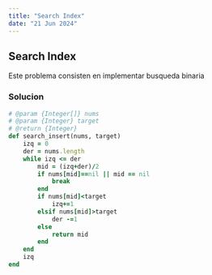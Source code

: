 ```yaml
---
title: "Search Index"
date: "21 Jun 2024"
---
```


## Search Index

Este problema consisten en implementar busqueda binaria

### Solucion

```rb
# @param {Integer[]} nums
# @param {Integer} target
# @return {Integer}
def search_insert(nums, target)
    izq = 0 
    der = nums.length
    while izq <= der
        mid = (izq+der)/2
        if nums[mid]==nil || mid == nil
            break
        end
        if nums[mid]<target
            izq+=1
        elsif nums[mid]>target
            der -=1
        else
            return mid
        end
    end
    izq
end
```

